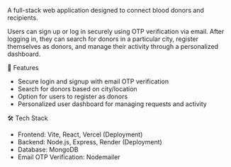 A full-stack web application designed to connect blood donors and recipients.  
  
Users can sign up or log in securely using OTP verification via email. After logging in, they can search for donors in a particular city, register themselves as donors, and manage their activity through a personalized dashboard.  

🚀 Features  
- Secure login and signup with email OTP verification  
- Search for donors based on city/location  
- Option for users to register as donors  
- Personalized user dashboard for managing requests and activity

🛠 Tech Stack
- Frontend: Vite, React, Vercel (Deployment)
- Backend: Node.js, Express, Render (Deployment)
- Database: MongoDB
- Email OTP Verification: Nodemailer

